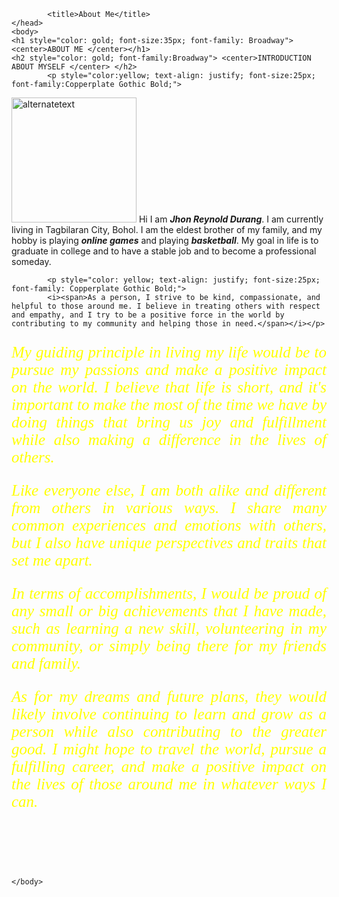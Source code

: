 
<!DOCTYPE html>
<html>
	<head>
	<link rel="stylesheet" href="https://cdnjs.cloudflare.com/ajax/libs/font-awesome/4.7.0/css/font-awesome.min.css">
	
	
			<title>About Me</title>
	</head>
	<body> 
	<h1 style="color: gold; font-size:35px; font-family: Broadway"> <center>ABOUT ME </center></h1>
	<h2 style="color: gold; font-family:Broadway"> <center>INTRODUCTION ABOUT MYSELF </center> </h2>
			<p style="color:yellow; text-align: justify; font-size:25px; font-family:Copperplate Gothic Bold;">
<img src="https://scontent.fceb1-1.fna.fbcdn.net/v/t1.15752-9/331898015_1234490090482855_4828966498500515725_n.jpg?_nc_cat=107&ccb=1-7&_nc_sid=ae9488&_nc_eui2=AeFUhtmN1_5GyM6ixJidB86eZKbMlbqVLk9kpsyVupUuT9bYaBS2mColN6UIk4AopMfEZ1q9hcIvWwRI4HaQrq-K&_nc_ohc=6JhrJC4qrRkAX8FclmN&_nc_ht=scontent.fceb1-1.fna&oh=03_AdQnY40CD_FpXDSk5svDH4nFh1Bqd1fRBePV6fEqTcm46A&oe=641D95A5" alt="alternatetext" width="200" height="200">
			Hi I am <b><i>Jhon Reynold Durang</i></b>. I am currently living in Tagbilaran City, Bohol. 
			I am the eldest brother of my family, and my hobby is playing <b><i>online games</b></i> and playing <b><i>basketball</b></i>. My goal in life is to graduate in college 
			and to have a stable job and to become a professional someday. </p>
			
			<p style="color: yellow; text-align: justify; font-size:25px; font-family: Copperplate Gothic Bold;">
			<i><span>As a person, I strive to be kind, compassionate, and helpful to those around me. I believe in treating others with respect and empathy, and I try to be a positive force in the world by contributing to my community and helping those in need.</span></i></p>
<p style="color: yellow; text-align: justify; font-size:25px; font-family: Copperplate Gothic Bold;"><i><span>My guiding principle in living my life would be to pursue my passions and make a positive impact on the world. I believe that life is short, and it's important to make the most of the time we have by doing things that bring us joy and fulfillment while also making a difference in the lives of others.</span></i></p>
<p style="color: yellow; text-align: justify; font-size:25px; font-family: Copperplate Gothic Bold;"><i><span>Like everyone else, I am both alike and different from others in various ways. I share many common experiences and emotions with others, but I also have unique perspectives and traits that set me apart.</span></i></p>
<p style="color: yellow; text-align: justify; font-size:25px; font-family: Copperplate Gothic Bold;"><i><span>In terms of accomplishments, I would be proud of any small or big achievements that I have made, such as learning a new skill, volunteering in my community, or simply being there for my friends and family.</span></i></p>
<p style="color: yellow; text-align: justify; font-size:25px; font-family: Copperplate Gothic Bold;"><i><span>As for my dreams and future plans, they would likely involve continuing to learn and grow as a person while also contributing to the greater good. I might hope to travel the world, pursue a fulfilling career, and make a positive impact on the lives of those around me in whatever ways I can.
 </span></i></p>
 
 <br>
 <br>
 <br>
 <br>


 
 
 
	</body>

</html>
